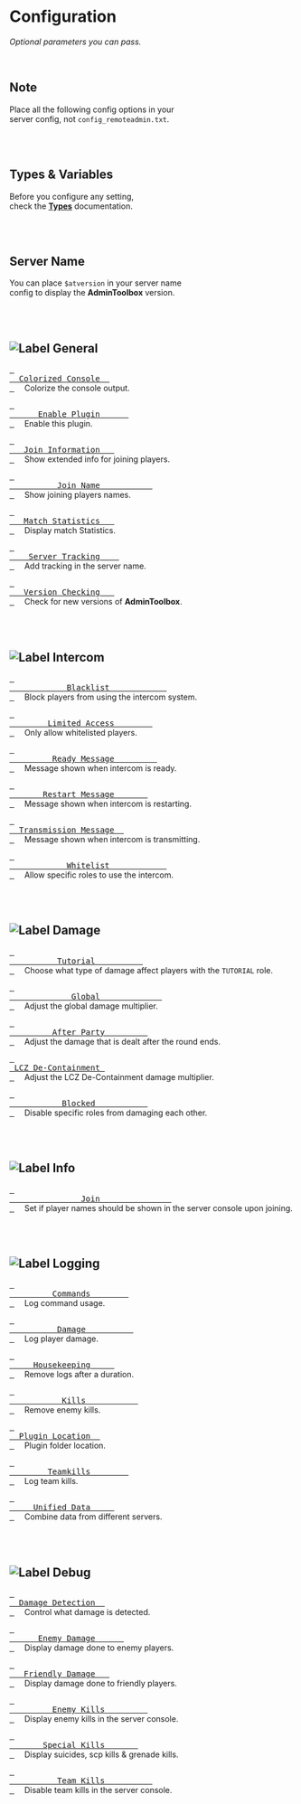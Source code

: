 
<a name = 'Top'>

# Configuration

*Optional parameters you can pass.*

<br>

## Note

Place all the following config options in your <br>
server config, not `config_remoteadmin.txt`.

<br>
<br>

## Types & Variables

Before you configure any setting, <br>
check the **[Types]** documentation.

<br>
<br>

## Server Name

You can place `$atversion` in your server name <br>
config to display the **AdminToolbox** version.

<br>
<br>

## ![Label General]

[<kbd> <br>  Colorized Console  <br> </kbd>][General Color]   
Colorize the console output.

[<kbd> <br>      Enable Plugin      <br> </kbd>][General Enable]   
Enable this plugin.

[<kbd> <br>   Join Information   <br> </kbd>][General Info]   
Show extended info for joining players.

[<kbd> <br>          Join Name           <br> </kbd>][General Name]   
Show joining players names.

[<kbd> <br>   Match Statistics   <br> </kbd>][General Match]   
Display match Statistics.

[<kbd> <br>    Server Tracking    <br> </kbd>][General Tracking]   
Add tracking in the server name.

[<kbd> <br>   Version Checking   <br> </kbd>][General Version]   
Check for new versions of **AdminToolbox**.

<br>
<br>



## ![Label Intercom]

[<kbd> <br>            Blacklist            <br> </kbd>][Intercom Blacklist]   
Block players from using the intercom system.

[<kbd> <br>        Limited Access        <br> </kbd>][Intercom Limited]   
Only allow whitelisted players.

[<kbd> <br>         Ready Message         <br> </kbd>][Intercom Ready]   
Message shown when intercom is ready.

[<kbd> <br>       Restart Message       <br> </kbd>][Intercom Restart]   
Message shown when intercom is restarting.

[<kbd> <br>  Transmission Message  <br> </kbd>][Intercom Transmission]   
Message shown when intercom is transmitting.

[<kbd> <br>            Whitelist            <br> </kbd>][Intercom Whitelist]   
Allow specific roles to use the intercom.

<br>
<br>

## ![Label Damage]

[<kbd> <br>          Tutorial          <br> </kbd>][Damage Tutorial]   
Choose what type of damage affect players with the `TUTORIAL` role.

[<kbd> <br>             Global             <br> </kbd>][Damage Tutorial]   
Adjust the global damage multiplier.

[<kbd> <br>         After Party         <br> </kbd>][Damage After Party]   
Adjust the damage that is dealt after the round ends.

[<kbd> <br> LCZ De-Containment <br> </kbd>][Damage LCZ]   
Adjust the LCZ De-Containment damage multiplier.

[<kbd> <br>           Blocked           <br> </kbd>][Damage Blocked]   
Disable specific roles from damaging each other.

<br>
<br>

## ![Label Info]

[<kbd> <br>               Join               <br> </kbd>][Info Join]   
Set if player names should be shown in the server console upon joining.

<br>
<br>

## ![Label Logging]

[<kbd> <br>         Commands        <br> </kbd>][Logging Commands]   
Log command usage.

[<kbd> <br>          Damage          <br> </kbd>][Logging Damage]   
Log player damage.

[<kbd> <br>     Housekeeping     <br> </kbd>][Logging Housekeeping]   
Remove logs after a duration.

[<kbd> <br>           Kills           <br> </kbd>][Logging Kills]   
Remove enemy kills.

[<kbd> <br>  Plugin Location  <br> </kbd>][Logging Location]   
Plugin folder location.

[<kbd> <br>        Teamkills        <br> </kbd>][Logging Teamkill]   
Log team kills.

[<kbd> <br>     Unified Data     <br> </kbd>][Logging Unified]   
Combine data from different servers.

<br>
<br>

## ![Label Debug]

[<kbd> <br>  Damage Detection  <br> </kbd>][Debug Detected]   
Control what damage is detected.

[<kbd> <br>      Enemy Damage      <br> </kbd>][Debug Enemy]   
Display damage done to enemy players.

[<kbd> <br>   Friendly Damage   <br> </kbd>][Debug Friendly]   
Display damage done to friendly players.

[<kbd> <br>         Enemy Kills         <br> </kbd>][Debug Kills]   
Display enemy kills in the server console.

[<kbd> <br>       Special Kills       <br> </kbd>][Debug Special]   
Display suicides, scp kills & grenade kills.

[<kbd> <br>          Team Kills          <br> </kbd>][Debug Teamkill]   
Disable team kills in the server console.

<br>


<!----------------------------------------------------------------------------->

[Types]: Configuration/Types.md


<!-------------------------------[ Settings ]---------------------------------->

[Damage After Party]: Configuration/Damage/After%20Party.md
[Damage Tutorial]: Configuration/Damage/Tutorial.md
[Damage Blocked]: Configuration/Damage/Blocked.md
[Damage Global]: Configuration/Damage/Global.md
[Damage LCZ]: Configuration/Damage/LCZ%20De-Containment.md

[Info Join]: Configuration/Info/Join.md

[Debug Teamkill]: Configuration/Debug/Teamkill.md
[Debug Detected]: Configuration/Debug/Detected.md
[Debug Friendly]: Configuration/Debug/Friendly.md
[Debug Special]: Configuration/Debug/Special.md
[Debug Kills]: Configuration/Debug/Kills.md
[Debug Enemy]: Configuration/Debug/Enemy.md

[General Tracking]: Configuration/General/Tracking.md
[General Version]: Configuration/General/Version.md
[General Enable]: Configuration/General/Enable.md
[General Color]: Configuration/General/Color.md
[General Match]: Configuration/General/Match.md
[General Name]: Configuration/General/Joined.md
[General Info]: Configuration/General/Information.md

[Intercom Transmission]: Configuration/Intercom/Transmission.md
[Intercom Blacklist]: Configuration/Intercom/Blacklist.md
[Intercom Whitelist]: Configuration/Intercom/Whitelist.md
[Intercom Limited]: Configuration/Intercom/Limited.md
[Intercom Restart]: Configuration/Intercom/Restart.md
[Intercom Ready]: Configuration/Intercom/Ready.md

[Logging Housekeeping]: Configuration/Logging/Housekeeping.md
[Logging Teamkill]: Configuration/Logging/TeamKill.md
[Logging Commands]: Configuration/Logging/Commands.md
[Logging Location]: Configuration/Logging/Location.md
[Logging Unified]: Configuration/Logging/Unified.md
[Logging Damage]: Configuration/Logging/Damage.md
[Logging Kills]: Configuration/Logging/Kills.md


<!--------------------------------[ Labels ]----------------------------------->

[Label Intercom]: https://img.shields.io/badge/Intercom-F47D31?style=for-the-badge&logoColor=white&logo=RSS
[Label Logging]: https://img.shields.io/badge/Logging-5C1F87?style=for-the-badge&logoColor=white&logo=AzureArtifacts
[Label General]: https://img.shields.io/badge/General-1A70B8?style=for-the-badge&logoColor=white&logo=Diaspora
[Label Damage]: https://img.shields.io/badge/Damage-C9284D?style=for-the-badge&logoColor=white&logo=ActiGraph
[Label Debug]: https://img.shields.io/badge/Debug-009287?style=for-the-badge&logoColor=white&logo=HubSpot
[Label Info]: https://img.shields.io/badge/Information-666666?style=for-the-badge&logoColor=white&logo=InternetArchive
